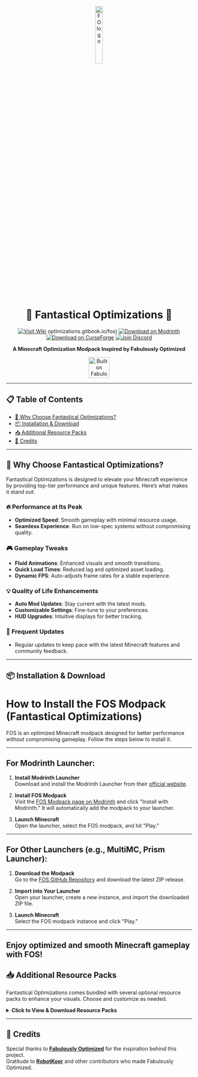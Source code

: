<div align="center">
  <img src="https://cdn.discordapp.com/attachments/894749835742294038/1289581248523669568/wZOBJNh.jpg?ex=66f957a0&is=66f80620&hm=f9b1df4c8e5eaaf7ccfb46d3245cf757a7039e4d507ad70f82e1c7780557b218&" alt="FO logo" width="20%" height="20%">

  # 🌟 **Fantastical Optimizations** 🌟

  [![Visit Wiki](https://img.shields.io/badge/Visit-Wiki-blue?logo=wiki&logoColor=white&style=for-the-badge)](https://fantastical-optimizations.gitbook.io/fos)
optimizations.gitbook.io/fos)
  [![Download on Modrinth](https://img.shields.io/badge/Download-Modrinth-brightgreen?logo=modrinth&style=for-the-badge)](https://modrinth.com/modpack/fos)
  [![Download on CurseForge](https://img.shields.io/badge/Download-CurseForge-red?logo=curseforge&style=for-the-badge)](https://www.curseforge.com/minecraft/modpacks/fantastical-optimizations)
[![Join Discord](https://img.shields.io/badge/Discord-Join%20Our%20Server-7289DA?style=for-the-badge)](https://discord.gg/9SeNcEru3R)
  
  **A Minecraft Optimization Modpack Inspired by Fabulously Optimized**
  
  <a href="https://download.fo">
    <img alt="Built on Fabulously Optimized" height="56" src="https://cdn.jsdelivr.net/npm/@intergrav/devins-badges@3/assets/cozy/built-with/fabulously-optimized_vector.svg">
  </a>
</div>

---

## 📋 **Table of Contents**
- [🚀 Why Choose Fantastical Optimizations?](#-why-choose-fantastical-optimizations)
- [📦 Installation & Download](#-installation--download)
- [📥 Additional Resource Packs](#-additional-resource-packs)
- [🙏 Credits](#-credits)

---

## 🚀 **Why Choose Fantastical Optimizations?**

Fantastical Optimizations is designed to elevate your Minecraft experience by providing top-tier performance and unique features. Here’s what makes it stand out:

### 🔥 **Performance at Its Peak**
- **Optimized Speed**: Smooth gameplay with minimal resource usage.
- **Seamless Experience**: Run on low-spec systems without compromising quality.

### 🎮 **Gameplay Tweaks**
- **Fluid Animations**: Enhanced visuals and smooth transitions.
- **Quick Load Times**: Reduced lag and optimized asset loading.
- **Dynamic FPS**: Auto-adjusts frame rates for a stable experience.

### 💡 **Quality of Life Enhancements**
- **Auto Mod Updates**: Stay current with the latest mods.
- **Customizable Settings**: Fine-tune to your preferences.
- **HUD Upgrades**: Intuitive displays for better tracking.

### 🔄 **Frequent Updates**
- Regular updates to keep pace with the latest Minecraft features and community feedback.

---

## 📦 **Installation & Download**

# How to Install the FOS Modpack (Fantastical Optimizations)

FOS is an optimized Minecraft modpack designed for better performance without compromising gameplay. Follow the steps below to install it.

---

## For Modrinth Launcher:

1. **Install Modrinth Launcher**  
   Download and install the Modrinth Launcher from their [official website](https://modrinth.com).

2. **Install FOS Modpack**  
   Visit the [FOS Modpack page on Modrinth](https://modrinth.com/modpack/fos) and click "Install with Modrinth." It will automatically add the modpack to your launcher.

3. **Launch Minecraft**  
   Open the launcher, select the FOS modpack, and hit "Play."

---

## For Other Launchers (e.g., MultiMC, Prism Launcher):

1. **Download the Modpack**  
   Go to the [FOS GitHub Repository](https://github.com/FluxRepo1231/FantasticalOptimizations) and download the latest ZIP release.

2. **Import into Your Launcher**  
   Open your launcher, create a new instance, and import the downloaded ZIP file.

3. **Launch Minecraft**  
   Select the FOS modpack instance and click "Play."

---

Enjoy optimized and smooth Minecraft gameplay with FOS!
---

## 📥 **Additional Resource Packs**

Fantastical Optimizations comes bundled with several optional resource packs to enhance your visuals. Choose and customize as needed.

<details>
  <summary><strong>Click to View & Download Resource Packs</strong></summary>
  
  | **Resource Pack**            | **CurseForge**                                                   | **Modrinth**                                                        |
  | ---------------------------- | ---------------------------------------------------------------- | ------------------------------------------------------------------- |
  | **Chat Reporting Helper**    | [CurseForge](https://curseforge.com/minecraft/texture-packs/chat-reporting-helper) | [Modrinth](https://modrinth.com/resourcepack/chat-reporting-helper) |
  | **Fast Better Grass**        | [CurseForge](https://curseforge.com/minecraft/texture-packs/fast-better-grass)       | [Modrinth](https://modrinth.com/resourcepack/fast-better-grass)      |
  | **Smart Boost**              | [CurseForge](https://www.curseforge.com/minecraft/texture-packs/smart-boost)        | [Modrinth](https://modrinth.com/resourcepack/smart-boost/version/1.20-1.20.1) |
</details>

---

## 🙏 **Credits**

Special thanks to **[Fabulously Optimized](https://modrinth.com/modpack/fabulously-optimized)** for the inspiration behind this project.  
Gratitude to **[RobotKoer](https://modrinth.com/user/robotkoer)** and other contributors who made Fabulously Optimized.
